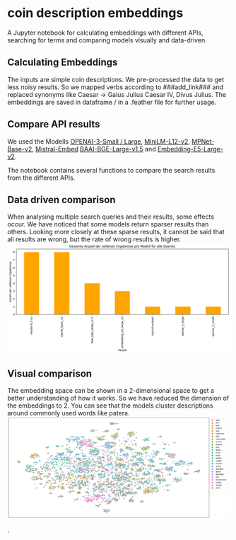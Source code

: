 # coin description embeddings

A Jupyter notebook for calculating embeddings with different APIs, searching for terms and comparing models visually and data-driven. 

## Calculating Embeddings 
The inputs are simple coin descriptions. We pre-processed the data to get less noisy results. So we mapped verbs according to ###add_link### and replaced synonyms like Caesar -> Gaius Julius Caesar IV, Divus Julius. The embeddings are saved in dataframe / in a .feather file for further usage.

## Compare API results
We used the Modells [OPENAI-3-Small / Large](https://platform.openai.com/docs/guides/embeddings), [MiniLM-L12-v2](https://huggingface.co/sentence-transformers/all-MiniLM-L12-v2), [MPNet-Base-v2](https://huggingface.co/sentence-transformers/all-mpnet-base-v2), [Mistral-Embed](https://docs.mistral.ai/capabilities/embeddings/) [BAAI-BGE-Large-v1.5](https://huggingface.co/BAAI/bge-large-en) and [Embedding-E5-Large-v2](https://huggingface.co/intfloat/e5-large-v2).

The notebook contains several functions to compare the search results from the different APIs.

## Data driven comparison
When analysing multiple search queries and their results, some effects occur. We have noticed that some models return sparser results than others. Looking more closely at these sparse results, it cannot be said that all results are wrong, but the rate of wrong results is higher. ![](resources/frequency.png)

## Visual comparison
The embedding space can be shown in a 2-dimensional space to get a better understanding of how it works. So we have reduced the dimension of the embeddings to 2. You can see that the models cluster descriptions around commonly used words like patera.
![](resources/visual.png)

.
